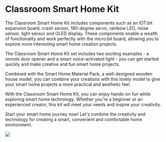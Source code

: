 ﻿---
sidebar_position: 5
sidebar_label: Classroom Smart Home Kit
---

# Classroom Smart Home Kit

The Classroom Smart Home Kit includes components such as an IOT:bit expansion board, crash sensor, 180-degree servo, rainbow LED, noise sensor, light sensor and OLED display. These components enable a wealth of functionality and work perfectly with the micro:bit board, allowing you to explore more interesting smart home creation projects.

The Classroom Smart Home Kit set includes two exciting examples - a remote door opener and a smart voice-activated light - you can get started quickly and make creative and fun smart home projects.

Combined with the Smart Home Material Pack, a well-designed wooden house model, you can combine your creations with this lovely model to give your smart home projects a more practical and aesthetic feel.

With the Classroom Smart Home Kit, you can enjoy hands-on fun while exploring smart home technology. Whether you're a beginner or an experienced creator, this kit will meet your needs and inspire your creativity.

Start your smart home journey now! Let's combine the creativity and technology for creating a smart, convenient and comfortable home environment.

![](https://wiki-media-ef.oss-cn-hongkong.aliyuncs.com/i18n/en/docusaurus-plugin-content-docs/current/microbit/interesting-case/classroom-smart-home-kit/images/classroom-smart-home-kit.png)
